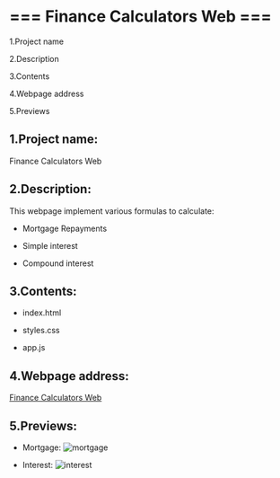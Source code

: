 # === Finance Calculators Web ===

1.Project name

2.Description

3.Contents

4.Webpage address

5.Previews

## 1.Project name:

Finance Calculators Web


## 2.Description:

This webpage implement various formulas to calculate:

- Mortgage Repayments

- Simple interest

- Compound interest


## 3.Contents:

- index.html

- styles.css

- app.js


## 4.Webpage address:

[Finance Calculators Web](https://marcellodeidda-financecalculator.netlify.app/)


## 5.Previews:
- Mortgage:
![mortgage](https://user-images.githubusercontent.com/76016486/204314176-bf7c85b3-f7a0-4663-aafa-f3f5b05b8831.png)

- Interest:
![interest](https://user-images.githubusercontent.com/76016486/204314296-8da25143-ad72-44c4-a2f5-6c166b7b7e99.png)

